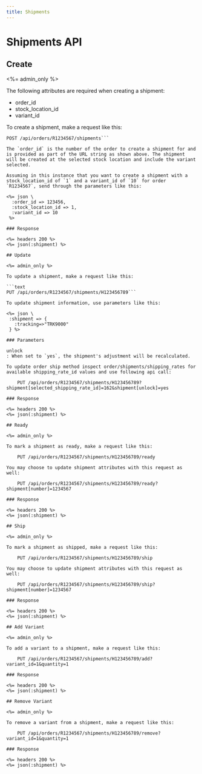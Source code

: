 ```yaml
---
title: Shipments
---
```


# Shipments API

## Create

<%= admin_only %>

The following attributes are required when creating a shipment:

- order_id
- stock_location_id
- variant_id

To create a shipment, make a request like this:

```text
POST /api/orders/R1234567/shipments```

The `order_id` is the number of the order to create a shipment for and is provided as part of the URL string as shown above. The shipment will be created at the selected stock location and include the variant selected.

Assuming in this instance that you want to create a shipment with a stock_location_id of `1` and a variant_id of `10` for order `R1234567`, send through the parameters like this:

<%= json \
  :order_id => 123456,
  :stock_location_id => 1,
  :variant_id => 10
 %>

### Response

<%= headers 200 %>
<%= json(:shipment) %>

## Update

<%= admin_only %>

To update a shipment, make a request like this:

```text
PUT /api/orders/R1234567/shipments/H123456789```

To update shipment information, use parameters like this:

<%= json \
 :shipment => {
   :tracking=>"TRK9000"
 } %>

### Parameters

unlock
: When set to `yes`, the shipment's adjustment will be recalculated.

To update order ship method inspect order/shipments/shipping_rates for available shipping_rate_id values and use following api call:

    PUT /api/orders/R1234567/shipments/H123456789?shipment[selected_shipping_rate_id]=162&shipment[unlock]=yes

### Response

<%= headers 200 %>
<%= json(:shipment) %>

## Ready

<%= admin_only %>

To mark a shipment as ready, make a request like this:

    PUT /api/orders/R1234567/shipments/H123456789/ready

You may choose to update shipment attributes with this request as well:

    PUT /api/orders/R1234567/shipments/H123456789/ready?shipment[number]=1234567

### Response

<%= headers 200 %>
<%= json(:shipment) %>

## Ship

<%= admin_only %>

To mark a shipment as shipped, make a request like this:

    PUT /api/orders/R1234567/shipments/H123456789/ship

You may choose to update shipment attributes with this request as well:

    PUT /api/orders/R1234567/shipments/H123456789/ship?shipment[number]=1234567

### Response

<%= headers 200 %>
<%= json(:shipment) %>

## Add Variant

<%= admin_only %>

To add a variant to a shipment, make a request like this:

    PUT /api/orders/R1234567/shipments/H123456789/add?variant_id=1&quantity=1

### Response

<%= headers 200 %>
<%= json(:shipment) %>

## Remove Variant

<%= admin_only %>

To remove a variant from a shipment, make a request like this:

    PUT /api/orders/R1234567/shipments/H123456789/remove?variant_id=1&quantity=1

### Response

<%= headers 200 %>
<%= json(:shipment) %>
